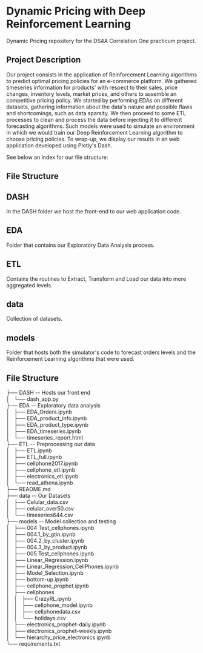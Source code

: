 # Dynamic Pricing with Deep Reinforcement Learning
Dynamic Pricing repository for the DS4A Correlation One practicum project.  

## Project Description
Our project consists in the application of Reinforcement Learning algorithms to predict optimal pricing policies for an e-commerce platform.
We gathered timeseries information for products' with respect to their sales, price changes, inventory levels, market prices, and others to assemble an competitive pricing policy.
We started by performing EDAs on different datasets, gathering information about the data's nature and possible flaws and shortcomings, such as data sparsity. We then proceed to some ETL processes to clean and process the data before injecting it to different forecasting algorithms. Such models were used to simulate an environment in which we would train our Deep Reinforcement Learning algorithm to choose pricing policies. To wrap-up, we display our results in an web application developed using Plotly's Dash.

See below an index for our file structure:

## File Structure
## DASH
In the DASH folder we host the front-end to our web application code.

## EDA
Folder that contains our Exploratory Data Analysis process.

## ETL
Contains the routines to Extract, Transform and Load our data into more aggregated levels.

## data
Collection of datasets.

## models
Folder that hosts both the simulator's code to forecast orders levels and the Reinforcement Learning algorithms that were used.

## File Structure
├── DASH -- Hosts our front end  
│   └── dash_app.py  
├── EDA -- Exploratory data analysis  
│   ├── EDA_Orders.ipynb  
│   ├── EDA_product_info.ipynb  
│   ├── EDA_product_type.ipynb  
│   ├── EDA_timeseries.ipynb  
│   └── timeseries_report.html  
├── ETL -- Preprocessing our data  
│   ├── ETL.ipynb  
│   ├── ETL_full.ipynb  
│   ├── cellphone2017.ipynb  
│   ├── cellphone_etl.ipynb  
│   ├── electronics_etl.ipynb  
│   └── read_athena.ipynb  
├── README.md  
├── data -- Our Datasets  
│   ├── Celular_data.csv  
│   ├── celular_over50.csv  
│   └── timeseries644.csv  
├── models  -- Model collection and testing  
│   ├── 004 Test_cellphones.ipynb  
│   ├── 004.1_by_gtin.ipynb  
│   ├── 004.2_by_cluster.ipynb  
│   ├── 004.3_by_product.ipynb  
│   ├── 005 Test_cellphones.ipynb  
│   ├── Linear_Regression.ipynb  
│   ├── Linear_Regression_CellPhones.ipynb  
│   ├── Model_Selection.ipynb  
│   ├── bottom-up.ipynb  
│   ├── cellphone_prophet.ipynb  
│   ├── cellphones  
│   │   ├── CrazyRL.ipynb  
│   │   ├── cellphone_model.ipynb  
│   │   ├── cellphonedata.csv  
│   │   └── holidays.csv  
│   ├── electronics_prophet-daily.ipynb  
│   ├── electronics_prophet-weekly.ipynb  
│   └── hierarchy_price_electronics.ipynb  
└── requirements.txt  
